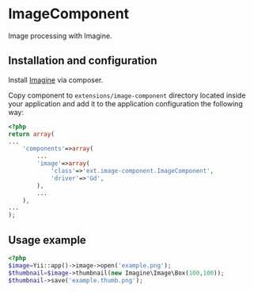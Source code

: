 ImageComponent
==============

Image processing with Imagine.

Installation and configuration
------------------------------
Install [Imagine](https://github.com/avalanche123/Imagine) via composer.

Copy component to `extensions/image-component` directory located inside your application and add it to the application
configuration the following way:

```php
<?php
return array(
...
	'components'=>array(
		...
		'image'=>array(
			'class'=>'ext.image-component.ImageComponent',
			'driver'=>'Gd',
		),
		...
	),
...
);
```

Usage example
-------------

```php
<?php
$image=Yii::app()->image->open('example.png');
$thumbnail=$image->thumbnail(new Imagine\Image\Box(100,100));
$thumbnail->save('example.thumb.png');
```
